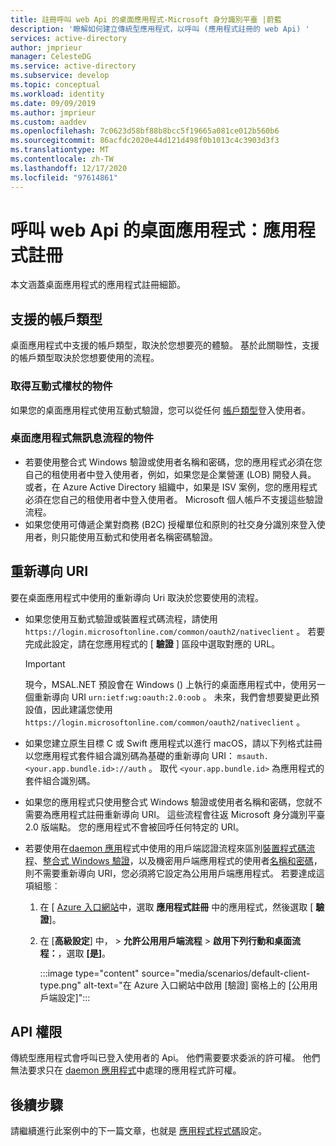 ```yaml
---
title: 註冊呼叫 web Api 的桌面應用程式-Microsoft 身分識別平臺 |蔚藍
description: '瞭解如何建立傳統型應用程式，以呼叫 (應用程式註冊的 web Api) '
services: active-directory
author: jmprieur
manager: CelesteDG
ms.service: active-directory
ms.subservice: develop
ms.topic: conceptual
ms.workload: identity
ms.date: 09/09/2019
ms.author: jmprieur
ms.custom: aaddev
ms.openlocfilehash: 7c0623d58bf88b8bcc5f19665a081ce012b560b6
ms.sourcegitcommit: 86acfdc2020e44d121d498f0b1013c4c3903d3f3
ms.translationtype: MT
ms.contentlocale: zh-TW
ms.lasthandoff: 12/17/2020
ms.locfileid: "97614861"
---
```

# <a name="desktop-app-that-calls-web-apis-app-registration"></a>呼叫 web Api 的桌面應用程式：應用程式註冊

本文涵蓋桌面應用程式的應用程式註冊細節。

## <a name="supported-account-types"></a>支援的帳戶類型

桌面應用程式中支援的帳戶類型，取決於您想要亮的體驗。 基於此關聯性，支援的帳戶類型取決於您想要使用的流程。

### <a name="audience-for-interactive-token-acquisition"></a>取得互動式權杖的物件

如果您的桌面應用程式使用互動式驗證，您可以從任何 [帳戶類型](quickstart-register-app.md)登入使用者。

### <a name="audience-for-desktop-app-silent-flows"></a>桌面應用程式無訊息流程的物件

- 若要使用整合式 Windows 驗證或使用者名稱和密碼，您的應用程式必須在您自己的租使用者中登入使用者，例如，如果您是企業營運 (LOB) 開發人員。 或者，在 Azure Active Directory 組織中，如果是 ISV 案例，您的應用程式必須在您自己的租使用者中登入使用者。 Microsoft 個人帳戶不支援這些驗證流程。
- 如果您使用可傳遞企業對商務 (B2C) 授權單位和原則的社交身分識別來登入使用者，則只能使用互動式和使用者名稱密碼驗證。

## <a name="redirect-uris"></a>重新導向 URI

要在桌面應用程式中使用的重新導向 Uri 取決於您要使用的流程。

- 如果您使用互動式驗證或裝置程式碼流程，請使用 `https://login.microsoftonline.com/common/oauth2/nativeclient` 。 若要完成此設定，請在您應用程式的 [ **驗證** ] 區段中選取對應的 URL。

  > [!IMPORTANT]
  > 現今，MSAL.NET 預設會在 Windows () 上執行的桌面應用程式中，使用另一個重新導向 URI `urn:ietf:wg:oauth:2.0:oob` 。 未來，我們會想要變更此預設值，因此建議您使用 `https://login.microsoftonline.com/common/oauth2/nativeclient` 。

- 如果您建立原生目標 C 或 Swift 應用程式以進行 macOS，請以下列格式註冊以您應用程式套件組合識別碼為基礎的重新導向 URI： `msauth.<your.app.bundle.id>://auth` 。 取代 `<your.app.bundle.id>` 為應用程式的套件組合識別碼。
- 如果您的應用程式只使用整合式 Windows 驗證或使用者名稱和密碼，您就不需要為應用程式註冊重新導向 URI。 這些流程會往返 Microsoft 身分識別平臺2.0 版端點。 您的應用程式不會被回呼任何特定的 URI。
- 若要使用在[daemon 應用](scenario-daemon-overview.md)程式中使用的用戶端認證流程來區別[裝置程式碼流程](scenario-desktop-acquire-token.md#device-code-flow)、[整合式 Windows 驗證](scenario-desktop-acquire-token.md#integrated-windows-authentication)，以及機密用戶端應用程式的使用者[名稱和密碼](scenario-desktop-acquire-token.md#username-and-password)，則不需要重新導向 URI，您必須將它設定為公用用戶端應用程式。 若要達成這項組態︰

    1. 在 [ [Azure 入口網站](https://portal.azure.com)中，選取 **應用程式註冊** 中的應用程式，然後選取 [ **驗證**]。
    1. 在 [**高級設定**] 中，  >  **允許公用用戶端流程**  >  **啟用下列行動和桌面流程：**，選取 **[是]**。

        :::image type="content" source="media/scenarios/default-client-type.png" alt-text="在 Azure 入口網站中啟用 [驗證] 窗格上的 [公用用戶端設定]":::

## <a name="api-permissions"></a>API 權限

傳統型應用程式會呼叫已登入使用者的 Api。 他們需要要求委派的許可權。 他們無法要求只在 [daemon 應用程式](scenario-daemon-overview.md)中處理的應用程式許可權。

## <a name="next-steps"></a>後續步驟

請繼續進行此案例中的下一篇文章，也就是 [應用程式程式碼](scenario-desktop-app-configuration.md)設定。
